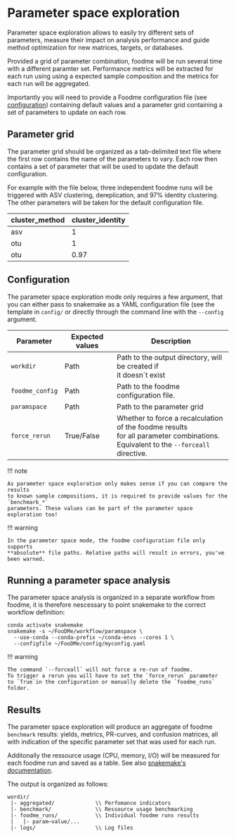 # Parameter space exploration

Parameter space exploration allows to easily try different sets of parameters,
measure their impact on analysis performance and guide method optimization for new
matrices, targets, or databases.

Provided a grid of parameter combination, foodme will be run several time with a 
different paramter set. Performance metrics will be extracted for each run using using
a expected sample composition and the metrics for each run will be aggregated.

Importantly you will need to provide a Foodme configuration file (see [configuration](../userguide/configuration)) 
containing default values and a parameter grid containing a set of parameters to update on each row.

## Parameter grid

The parameter grid should be organized as a tab-delimited text file where
the first row contains the name of the parameters to vary. Each row then contains 
a set of parameter that will be used to update the default configuration.

For example with the file below, three independent foodme runs will be triggered with ASV clustering,
dereplication, and 97% identity clustering. The other parameters will be taken for the default configuration file.

| cluster_method | cluster_identity |
| --- | --- |
| asv | 1 |
| otu | 1 |
| otu | 0.97 |

## Configuration

The parameter space exploration mode only requires a few argument, that you can either pass to snakemake
as a YAML configuration file (see the template in `config/` or directly through the command line with 
the `--config` argument.

| Parameter                 | Expected values           | Description |
| ---                       | ---                       | --- |
| `workdir`                 | Path                      | Path to the output directory, will be created if <br>it doesn´t exist |
| `foodme_config` | Path | Path to the foodme configuration file. |
| `paramspace` | Path | Path to the parameter grid |
| `force_rerun` | True/False | Whether to force a recalculation of the foodme results <br> for all parameter combinations. <br> Equivalent to the `--forceall` directive.|

!!! note
    
    As parameter space exploration only makes sense if you can compare the results 
    to known sample compositions, it is required to provide values for the `benchmark_*`
    parameters. These values can be part of the parameter space exploration too!


!!! warning
    
    In the parameter space mode, the foodme configuration file only supports
    **absolute** file paths. Relative paths will result in errors, you've been warned.

## Running a parameter space analysis

The parameter space analysis is organized in a separate workflow from foodme, it is
therefore nescessary to point snakemake to the correct workflow definition:

```
conda activate snakemake
snakemake -s ~/FooDMe/workflow/paramspace \
  --use-conda --conda-prefix ~/conda-envs --cores 1 \
  --configfile ~/FooDMe/config/myconfig.yaml
```

!!! warning
    
    The command `--forceall` will not force a re-run of foodme.
    To trigger a rerun you will have to set the `force_rerun` parameter
    to `True`in the configuration or manually delete the `foodme_runs` folder.

## Results

The parameter space exploration will produce an aggregate of foodme `benchmark` 
results: yields, metrics, PR-curves, and confusion matrices, all with indication
of the specific parameter set that was used for each run.

Additonally the ressource usage (CPU, memory, I/O) will be measured for each foodme run
and saved as a table. See also [snakemake's documentation](https://snakemake.readthedocs.io/en/stable/snakefiles/rules.html?benchmark-rules#benchmark-rules).

The output is organized as follows:

```
wordir/
 |- aggregated/             \\ Perfomance indicators
 |- benchmark/              \\ Ressource usage benchmarking
 |- foodme_runs/            \\ Individual foodme runs results 
 |   |- param~value/... 
 |- logs/                   \\ Log files
```



